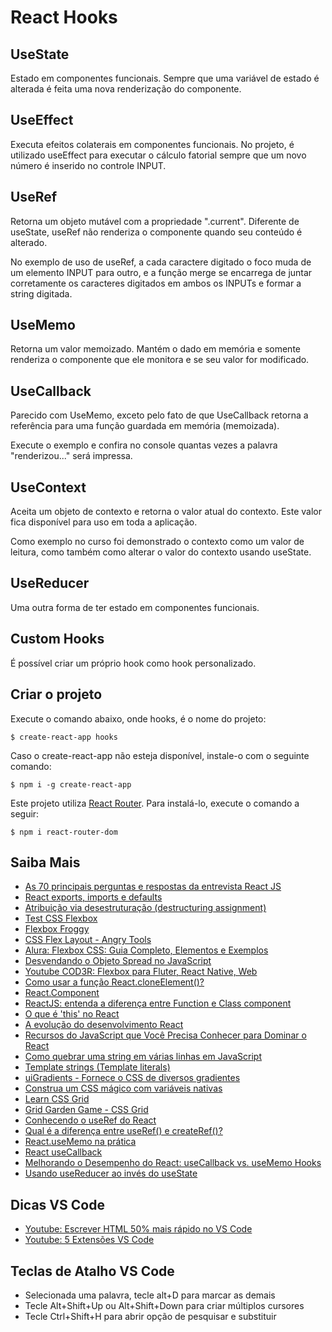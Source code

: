 # React Hooks

## UseState
Estado em componentes funcionais. Sempre que uma variável de estado é alterada
é feita uma nova renderização do componente.

## UseEffect
Executa efeitos colaterais em componentes funcionais. No projeto, é utilizado
useEffect para executar o cálculo fatorial sempre que um novo número é inserido
no controle INPUT.

## UseRef
Retorna um objeto mutável com a propriedade ".current". Diferente de useState,
useRef não renderiza o componente quando seu conteúdo é alterado.

No exemplo de uso de useRef, a cada caractere digitado o foco muda de um elemento INPUT para outro, e a função merge se encarrega de juntar corretamente os caracteres digitados em ambos os INPUTs e formar a string digitada.

## UseMemo
Retorna um valor memoizado. Mantém o dado em memória e somente renderiza o componente que ele monitora e se seu valor for modificado.

## UseCallback
Parecido com UseMemo, exceto pelo fato de que UseCallback retorna a referência para uma função guardada em memória (memoizada).

Execute o exemplo e confira no console quantas vezes a palavra "renderizou..." será impressa.

## UseContext
Aceita um objeto de contexto e retorna o valor atual do contexto. Este valor fica disponível para uso em toda a aplicação.

Como exemplo no curso foi demonstrado o contexto como um valor de leitura, como também como alterar o valor do contexto usando useState.

## UseReducer
Uma outra forma de ter estado em componentes funcionais.

## Custom Hooks
É possível criar um próprio hook como hook personalizado.

## Criar o projeto

Execute o comando abaixo, onde hooks, é o nome do projeto:

```shell
$ create-react-app hooks
```

Caso o create-react-app não esteja disponível, instale-o com o seguinte comando:

```shell
$ npm i -g create-react-app
```

Este projeto utiliza [React Router](https://reactrouter.com/). Para instalá-lo,
execute o comando a seguir:

```shell
$ npm i react-router-dom
```


## Saiba Mais

- [As 70 principais perguntas e respostas da entrevista React JS](https://career.guru99.com/pt/reactjs-interview-questions/)
- [React exports, imports e defaults](https://maujor.com/tutorial/react-export-import-defaults.php)
- [Atribuição via desestruturação (destructuring assignment)](https://developer.mozilla.org/pt-BR/docs/Web/JavaScript/Reference/Operators/Destructuring_assignment)
- [Test CSS Flexbox](https://flexbox.help)
- [Flexbox Froggy](https://flexboxfroggy.com/)
- [CSS Flex Layout - Angry Tools](https://angrytools.com/css-flex/)
- [Alura: Flexbox CSS: Guia Completo, Elementos e Exemplos](https://www.alura.com.br/artigos/css-guia-do-flexbox)
- [Desvendando o Objeto Spread no JavaScript](https://codertechdotblog.wordpress.com/2023/07/19/desvendando-o-objeto-spread-no-javascript-desmistificando-seus-recursos-e-exemplos-de-uso/)
- [Youtube COD3R: Flexbox para Fluter, React Native, Web](https://youtu.be/s-CARPA01NU)
- [Como usar a função React.cloneElement()?](https://acervolima.com/como-usar-a-funcao-react-cloneelement/)
- [React.Component](https://pt-br.legacy.reactjs.org/docs/react-component.html)
- [ReactJS: entenda a diferença entre Function e Class component](https://blog.ateliware.com/reactjs-function-class-component/)
- [O que é 'this' no React](https://medium.com/byte-sized-react/what-is-this-in-react-25c62c31480)
- [A evolução do desenvolvimento React](https://www.alura.com.br/artigos/evolucao-desenvolvimento-react)
- [Recursos do JavaScript que Você Precisa Conhecer para Dominar o React](https://kinsta.com/pt/blog/javascript-react/)
- [Como quebrar uma string em várias linhas em JavaScript](https://horadecodar.com.br/como-quebrar-uma-string-em-varias-linhas-em-javascript/)
- [Template strings (Template literals)](https://developer.mozilla.org/pt-BR/docs/Web/JavaScript/Reference/Template_literals)
- [uiGradients - Fornece o CSS de diversos gradientes](https://uigradients.com/)
- [Construa um CSS mágico com variáveis nativas](https://www.alura.com.br/artigos/construa-css-magico-variaveis-nativas)
- [Learn CSS Grid](https://learncssgrid.com/#grid-container)
- [Grid Garden Game - CSS Grid](https://cssgridgarden.com/)
- [Conhecendo o useRef do React](https://medium.com/@guigaoliveira_/conhecendo-o-useref-do-react-9d67e66)
- [Qual é a diferença entre useRef() e createRef()?](https://stackoverflow.com/questions/54620698/whats-the-difference-between-useref-and-createref)
- [React.useMemo na prática](https://medium.com/reactbrasil/react-usememo-na-pr%C3%A1tica-692110771c01)
- [React useCallback](https://www.dataside.com.br/dataside-community/linguagem-de-programacao/react-usecallback)
- [Melhorando o Desempenho do React: useCallback vs. useMemo Hooks](https://adevindev.xyz/post/melhorando-o-desempenho-do-react)
- [Usando useReducer ao invés do useState](https://pt.linkedin.com/pulse/usando-usereducer-ao-inv%C3%A9s-do-usestate-caleb-buffleben)

## Dicas VS Code
- [Youtube: Escrever HTML 50% mais rápido no VS Code](https://youtu.be/8jLfTDn3_TM)
- [Youtube: 5 Extensões VS Code](https://youtu.be/HIxRDyFfnuc)

## Teclas de Atalho VS Code

- Selecionada uma palavra, tecle alt+D para marcar as demais
- Tecle Alt+Shift+Up ou Alt+Shift+Down para criar múltiplos cursores
- Tecle Ctrl+Shift+H para abrir opção de pesquisar e substituir